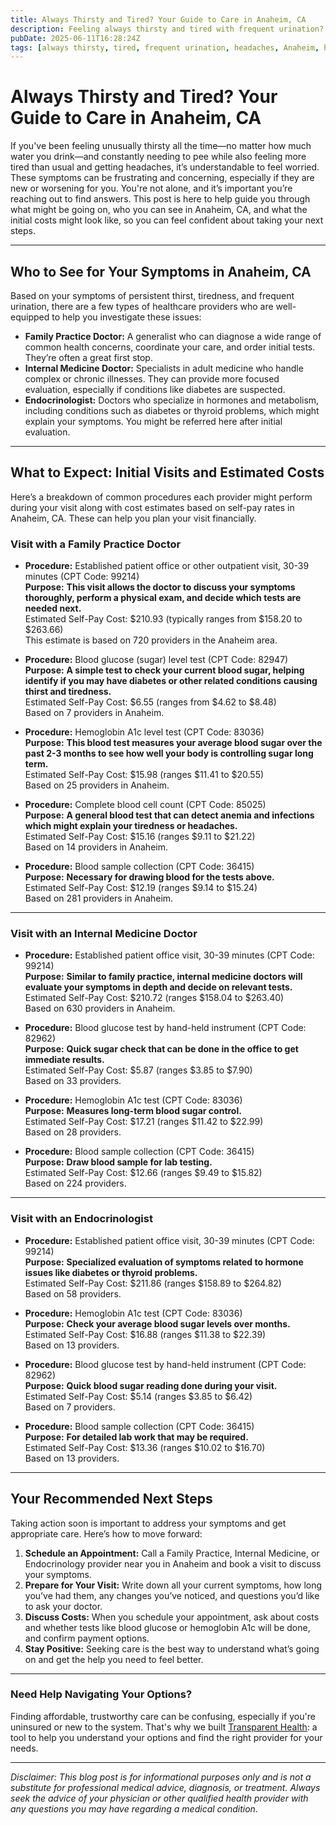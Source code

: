 ```yaml
---
title: Always Thirsty and Tired? Your Guide to Care in Anaheim, CA  
description: Feeling always thirsty and tired with frequent urination? Learn who to see and what costs to expect for care in Anaheim, CA.  
pubDate: 2025-06-11T16:28:24Z
tags: [always thirsty, tired, frequent urination, headaches, Anaheim, healthcare, internal medicine, endocrinology, family practice]  
---
```


# Always Thirsty and Tired? Your Guide to Care in Anaheim, CA

If you've been feeling unusually thirsty all the time—no matter how much water you drink—and constantly needing to pee while also feeling more tired than usual and getting headaches, it’s understandable to feel worried. These symptoms can be frustrating and concerning, especially if they are new or worsening for you. You're not alone, and it’s important you’re reaching out to find answers. This post is here to help guide you through what might be going on, who you can see in Anaheim, CA, and what the initial costs might look like, so you can feel confident about taking your next steps.

---

## Who to See for Your Symptoms in Anaheim, CA

Based on your symptoms of persistent thirst, tiredness, and frequent urination, there are a few types of healthcare providers who are well-equipped to help you investigate these issues:

- **Family Practice Doctor:** A generalist who can diagnose a wide range of common health concerns, coordinate your care, and order initial tests. They’re often a great first stop.
- **Internal Medicine Doctor:** Specialists in adult medicine who handle complex or chronic illnesses. They can provide more focused evaluation, especially if conditions like diabetes are suspected.
- **Endocrinologist:** Doctors who specialize in hormones and metabolism, including conditions such as diabetes or thyroid problems, which might explain your symptoms. You might be referred here after initial evaluation.

---

## What to Expect: Initial Visits and Estimated Costs

Here’s a breakdown of common procedures each provider might perform during your visit along with cost estimates based on self-pay rates in Anaheim, CA. These can help you plan your visit financially.

### Visit with a Family Practice Doctor

- **Procedure:** Established patient office or other outpatient visit, 30-39 minutes (CPT Code: 99214)  
  **Purpose:** **This visit allows the doctor to discuss your symptoms thoroughly, perform a physical exam, and decide which tests are needed next.**  
  Estimated Self-Pay Cost: $210.93 (typically ranges from $158.20 to $263.66)  
  This estimate is based on 720 providers in the Anaheim area.

- **Procedure:** Blood glucose (sugar) level test (CPT Code: 82947)  
  **Purpose:** **A simple test to check your current blood sugar, helping identify if you may have diabetes or other related conditions causing thirst and tiredness.**  
  Estimated Self-Pay Cost: $6.55 (ranges from $4.62 to $8.48)  
  Based on 7 providers in Anaheim.

- **Procedure:** Hemoglobin A1c level test (CPT Code: 83036)  
  **Purpose:** **This blood test measures your average blood sugar over the past 2-3 months to see how well your body is controlling sugar long term.**  
  Estimated Self-Pay Cost: $15.98 (ranges $11.41 to $20.55)  
  Based on 25 providers in Anaheim.

- **Procedure:** Complete blood cell count (CPT Code: 85025)  
  **Purpose:** **A general blood test that can detect anemia and infections which might explain your tiredness or headaches.**  
  Estimated Self-Pay Cost: $15.16 (ranges $9.11 to $21.22)  
  Based on 14 providers in Anaheim.

- **Procedure:** Blood sample collection (CPT Code: 36415)  
  **Purpose:** **Necessary for drawing blood for the tests above.**  
  Estimated Self-Pay Cost: $12.19 (ranges $9.14 to $15.24)  
  Based on 281 providers in Anaheim.

---

### Visit with an Internal Medicine Doctor

- **Procedure:** Established patient office visit, 30-39 minutes (CPT Code: 99214)  
  **Purpose:** **Similar to family practice, internal medicine doctors will evaluate your symptoms in depth and decide on relevant tests.**  
  Estimated Self-Pay Cost: $210.72 (ranges $158.04 to $263.40)  
  Based on 630 providers in Anaheim.

- **Procedure:** Blood glucose test by hand-held instrument (CPT Code: 82962)  
  **Purpose:** **Quick sugar check that can be done in the office to get immediate results.**  
  Estimated Self-Pay Cost: $5.87 (ranges $3.85 to $7.90)  
  Based on 33 providers.

- **Procedure:** Hemoglobin A1c test (CPT Code: 83036)  
  **Purpose:** **Measures long-term blood sugar control.**  
  Estimated Self-Pay Cost: $17.21 (ranges $11.42 to $22.99)  
  Based on 28 providers.

- **Procedure:** Blood sample collection (CPT Code: 36415)  
  **Purpose:** **Draw blood sample for lab testing.**  
  Estimated Self-Pay Cost: $12.66 (ranges $9.49 to $15.82)  
  Based on 224 providers.

---

### Visit with an Endocrinologist

- **Procedure:** Established patient office visit, 30-39 minutes (CPT Code: 99214)  
  **Purpose:** **Specialized evaluation of symptoms related to hormone issues like diabetes or thyroid problems.**  
  Estimated Self-Pay Cost: $211.86 (ranges $158.89 to $264.82)  
  Based on 58 providers.

- **Procedure:** Hemoglobin A1c test (CPT Code: 83036)  
  **Purpose:** **Check your average blood sugar levels over months.**  
  Estimated Self-Pay Cost: $16.88 (ranges $11.38 to $22.39)  
  Based on 13 providers.

- **Procedure:** Blood glucose test by hand-held instrument (CPT Code: 82962)  
  **Purpose:** **Quick blood sugar reading done during your visit.**  
  Estimated Self-Pay Cost: $5.14 (ranges $3.85 to $6.42)  
  Based on 7 providers.

- **Procedure:** Blood sample collection (CPT Code: 36415)  
  **Purpose:** **For detailed lab work that may be required.**  
  Estimated Self-Pay Cost: $13.36 (ranges $10.02 to $16.70)  
  Based on 13 providers.

---

## Your Recommended Next Steps

Taking action soon is important to address your symptoms and get appropriate care. Here’s how to move forward:

1. **Schedule an Appointment:** Call a Family Practice, Internal Medicine, or Endocrinology provider near you in Anaheim and book a visit to discuss your symptoms.
2. **Prepare for Your Visit:** Write down all your current symptoms, how long you’ve had them, any changes you’ve noticed, and questions you’d like to ask your doctor.
3. **Discuss Costs:** When you schedule your appointment, ask about costs and whether tests like blood glucose or hemoglobin A1c will be done, and confirm payment options.
4. **Stay Positive:** Seeking care is the best way to understand what’s going on and get the help you need to feel better.

---

### Need Help Navigating Your Options?

Finding affordable, trustworthy care can be confusing, especially if you're uninsured or new to the system. That's why we built [Transparent Health](https://transparenthealth.ai): a tool to help you understand your options and find the right provider for your needs. 

---

*Disclaimer: This blog post is for informational purposes only and is not a substitute for professional medical advice, diagnosis, or treatment. Always seek the advice of your physician or other qualified health provider with any questions you may have regarding a medical condition.*